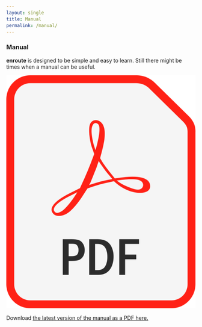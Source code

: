 ```yaml
---
layout: single
title: Manual
permalink: /manual/
---
```


### Manual

**enroute** is designed to be simple and easy to learn.  Still there might be
times when a manual can be useful.

![Document](/assets/images/PDF_file_icon.svg)

Download [the latest version of the manual as a PDF here.](/assets/pdf/IntroducingEnroute.pdf)


